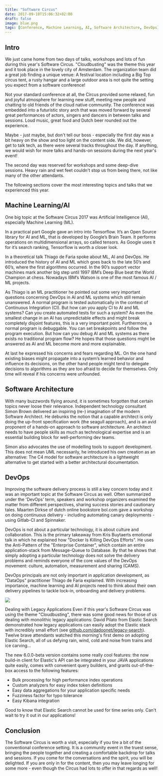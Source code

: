 ```yaml
---
title: "Software Circus"
date: 2017-09-18T15:06:32+02:00
draft: false
image: blue.png
tags: [Conference, Machine Learning, AI, Software Architecture, DevOps]
---
```

## Intro
We just came home from two days of talks, workshops and lots of fun during this year's Software Circus. "Cloudbusting" was the theme this year and it took place in the lovely city of Amsterdam. The organization team did a great job finding a unique venue: A festival location including a Big Top circus tent, a rusty hangar and a large outdoor area is not quite the setting you expect from a software conference!

Not your standard conference at all, the Circus provided some relaxed, fun and joyful atmosphere for learning new stuff, meeting new people and chatting to old friends of the cloud native community. The conference was embedded into a futuristic story arch that was moved forward by several great performances of actors, singers and dancers in between talks and sessions. Loud music, great food and Dutch beer rounded out the experience.

Maybe - just maybe, but don't tell our boss - especially the first day was a bit heavy on the show and too light on the content side. We did, however, get to talk tech, as there were several tracks throughout the day. If anything, we would wish for more talks and hands-on sessions during the next year's event!

The second day was reserved for workshops and some deep-dive sessions. Heavy rain and wet feet couldn't stop us from being there, not like many of the other attendants.

The following sections cover the most interesting topics and talks that we experienced this year.


## Machine Learning/AI
One big topic at the Software Circus 2017 was Artificial Intelligence (AI), especially Machine Learning (ML).

In a practical part Google gave an intro into Tensorflow. It’s an Open Source library for AI and ML, that is developed by Google’s Brain Team. It performs operations on multidimensional arrays, so called tensors. As Google uses it for it’s search ranking, Tensorflow is worth a closer look.

In a theoretical talk Thiago de Faria spoke about ML, AI and DevOps. He introduced the history of AI and ML which goes back to the late 50’s and 60’s, where the first algorithms occurred. In the 90’s support vector machines mark another big step until 1997 IBM’s Deep Blue beat the World Champion at chess. Nowadays IBM’s Watson is one of the most famous AI / ML projects.

As Thiago is an ML practitioner he pointed out some very important questions concerning DevOps in AI and ML systems which still remain unanswered. A normal program is tested automatically in the context of Continuous Integration (CI). But how can you apply CI to AI and ML systems? Can you create automated tests for such a system? As even the smallest change in an AI has unpredictable effects and might break completely disjoint features, this is a very important point. Furthermore, a normal program is debuggable. You can set breakpoints and follow the program execution. But how can you debug AI and ML systems as there exists no traditional program flow? He hopes that those questions might be answered as AI and ML become more and more explainable.

At last he expressed his concerns and fears regarding ML. On the one hand existing biases might propagate into a system’s learned behavior and influence its decisions, on the other hand people might tend to delegate decisions to algorithms as they are too afraid to decide for themselves. Only time will reveal if his concerns were unfounded.


## Software Architecture 
With many buzzwords flying around, it is sometimes forgotten that certain topics never loose their relevance. Independent technology consultant Simon Brown delivered an inspiring (re-) imagination of the modern Software Architect. He debunks the notion that a capable architect is only doing the up-front specification work (the seagull approach), and is an avid proponent of a hands-on approach to software architecture. An architect needs to have people skills as much as technological expertise and is an essential building block for well-performing dev teams.

Simon also advocates the use of modelling tools to support development. This does not mean UML necessarily, he introduced his own creation as an alternative: The C4 model for software architecture is a lightweight alternative to get started with a better architectural documentation.


## DevOps
Improving the software delivery process is still a key concern today and it was an important topic at the Software Circus as well. Often summarized under the 'DevOps' term, speakers and workshop organizers examined the matter from different perspectives, sharing success stories and cautionary tales. Maarten Dirkse of dutch online bookstore bol.com gave a workshop on doing continuous delivery - including automating canary deployments - using Gitlab-CI and Spinnaker.

DevOps is not about a particular technology, it is about culture and collaboration. This is the primary takeaway from Kris Buytaerts emotional talk in which he explained how "Docker Is Killing DevOps Efforts". He uses the Anti-Pattern of the "Enterprise Container", which contain an entire application-stack from Message-Queue to Database. By that he shows that simply adopting a particular technology does not solve the delivery problems and reminds everyone of the core values of the DevOps movement: culture, automation, measurement and sharing (CAMS).

DevOps principals are not only important in application development, as "DataOps" practitioner Thiago de Faria explained. With increasing importance, machine learning and AI projects need to think about their own delivery pipelines to tackle lock-in, onboarding and delivery problems.

![](/images/bigtop.png)

Dealing with Legacy Applications 
Even if this year's Software Circus was using the theme "Cloudbusting", there was some good news for those of us dealing with monolithic legacy applications: David Pilato from Elastic Search demonstrated how legacy applications can easily adopt the Elastic stack with incredibly small effort (see [github.com/dadoonet/legacy-search](http://github.com/dadoonet/legacy-search)). Twelve brave attendants watched this morning's first demo on adopting Elastic Search, all of us defying rain, wind, cold and noise from trains and ice carving...

The new 6.0.0-beta version contains some really cool features: the now build-in client for Elastic's API can be integrated in your JAVA applications quite easily, comes with convenient query builders, and grants out-of-the-box access to the following features:

* Bulk processing for high performance index operations
* Custom analyzers for easy index token definitions
* Easy data aggregations for your application specific needs
* Fuzziness factor for typo tolerance
* Easy Kibana integration


Good to know that Elastic Search cannot be used for time series only. Can't wait to try it out in our applications!


## Conclusion
The Software Circus is worth a visit, especially if you tire a bit of the conventional conference setting. It is a community event in the truest sense, bringing the people together and creating a comfortable backdrop for talks and sessions. If you come for the conversations and the spirit, you will be delighted. If you are only in for the content, then you may leave longing for some more - even though the Circus had lots to offer in that regards as well!